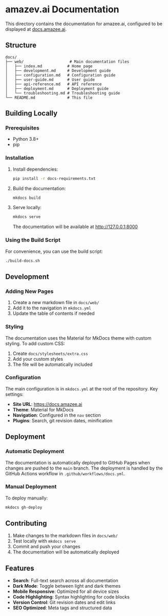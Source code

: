 # amazev.ai Documentation

This directory contains the documentation for amazee.ai, configured to be displayed at [docs.amazee.ai](https://docs.amazee.ai).

## Structure

```
docs/
├── web/                    # Main documentation files
│   ├── index.md           # Home page
│   ├── development.md     # Development guide
│   ├── configuration.md   # Configuration guide
│   ├── user-guide.md      # User guide
│   ├── api-reference.md   # API reference
│   ├── deployment.md      # Deployment guide
│   └── troubleshooting.md # Troubleshooting guide
└── README.md              # This file
```

## Building Locally

### Prerequisites

- Python 3.8+
- pip

### Installation

1. Install dependencies:
   ```bash
   pip install -r docs-requirements.txt
   ```

2. Build the documentation:
   ```bash
   mkdocs build
   ```

3. Serve locally:
   ```bash
   mkdocs serve
   ```

   The documentation will be available at http://127.0.0.1:8000

### Using the Build Script

For convenience, you can use the build script:

```bash
./build-docs.sh
```

## Development

### Adding New Pages

1. Create a new markdown file in `docs/web/`
2. Add it to the navigation in `mkdocs.yml`
3. Update the table of contents if needed

### Styling

The documentation uses the Material for MkDocs theme with custom styling. To add custom CSS:

1. Create `docs/stylesheets/extra.css`
2. Add your custom styles
3. The file will be automatically included

### Configuration

The main configuration is in `mkdocs.yml` at the root of the repository. Key settings:

- **Site URL**: https://docs.amazee.ai
- **Theme**: Material for MkDocs
- **Navigation**: Configured in the `nav` section
- **Plugins**: Search, git revision dates, minification

## Deployment

### Automatic Deployment

The documentation is automatically deployed to GitHub Pages when changes are pushed to the `main` branch. The deployment is handled by the GitHub Actions workflow in `.github/workflows/docs.yml`.

### Manual Deployment

To deploy manually:

```bash
mkdocs gh-deploy
```

## Contributing

1. Make changes to the markdown files in `docs/web/`
2. Test locally with `mkdocs serve`
3. Commit and push your changes
4. The documentation will be automatically deployed

## Features

- **Search**: Full-text search across all documentation
- **Dark Mode**: Toggle between light and dark themes
- **Mobile Responsive**: Optimized for all device sizes
- **Code Highlighting**: Syntax highlighting for code blocks
- **Version Control**: Git revision dates and edit links
- **SEO Optimized**: Meta tags and structured data